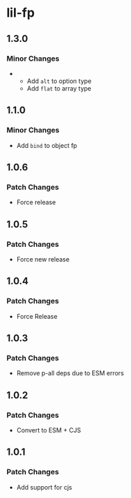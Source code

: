# lil-fp

## 1.3.0

### Minor Changes

- - Add `alt` to option type
  - Add `flat` to array type

## 1.1.0

### Minor Changes

- Add `bind` to object fp

## 1.0.6

### Patch Changes

- Force release

## 1.0.5

### Patch Changes

- Force new release

## 1.0.4

### Patch Changes

- Force Release

## 1.0.3

### Patch Changes

- Remove p-all deps due to ESM errors

## 1.0.2

### Patch Changes

- Convert to ESM + CJS

## 1.0.1

### Patch Changes

- Add support for cjs
